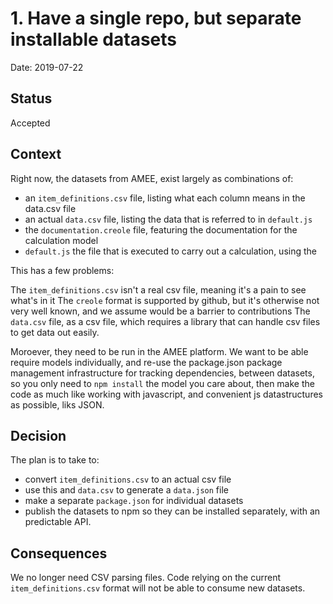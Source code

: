 # 1. Have a single repo, but separate installable datasets

Date: 2019-07-22

## Status

Accepted

## Context

Right now, the datasets from AMEE, exist largely as combinations of:

- an `item_definitions.csv` file, listing what each column means in the data.csv file
- an actual `data.csv` file, listing the data that is referred to in `default.js`
- the `documentation.creole` file, featuring the documentation for the calculation model
- `default.js` the file that is executed to carry out a calculation, using the

This has a few problems:

The `item_definitions.csv` isn't a real csv file, meaning it's a pain to see what's in it
The `creole` format is supported by github, but it's otherwise not very well known, and we assume would be a barrier to contributions
The `data.csv` file, as a csv file, which requires a library that can handle csv files to get data out easily.

Moroever, they need to be run in the AMEE platform. We want to be able require models individually, and re-use the package.json package management infrastructure for tracking dependencies, between datasets, so you only need to `npm install` the model you care about, then make the code as much like working with javascript, and convenient js datastructures as possible, liks JSON.

## Decision

The plan is to take to:

- convert `item_definitions.csv` to an actual csv file
- use this and `data.csv` to generate a `data.json` file
- make a separate `package.json` for individual datasets
- publish the datasets to npm so they can be installed separately, with an predictable API.

## Consequences

We no longer need CSV parsing files. Code relying on the current `item_definitions.csv` format will not be able to consume new datasets.
